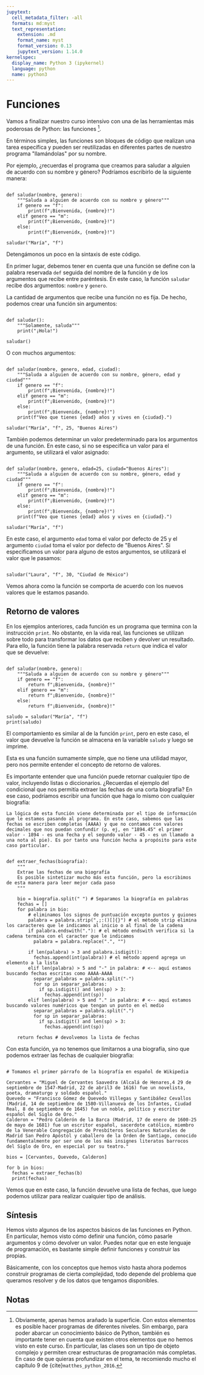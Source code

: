 ```yaml
---
jupytext:
  cell_metadata_filter: -all
  formats: md:myst
  text_representation:
    extension: .md
    format_name: myst
    format_version: 0.13
    jupytext_version: 1.14.0
kernelspec:
  display_name: Python 3 (ipykernel)
  language: python
  name: python3
---
```


# Funciones

Vamos a finalizar nuestro curso intensivo con una de las herramientas más poderosas de Python: las funciones [^clases].

En términos simples, las funciones son bloques de código que realizan una tarea específica y pueden ser reutilizadas en diferentes partes de nuestro programa "llamándolas" por su nombre.

Por ejemplo, ¿recuerdas el programa que creamos para saludar a alguien de acuerdo con su nombre y género? Podríamos escribirlo de la siguiente manera:

```{code-cell} ipython3

def saludar(nombre, genero):
    """Saluda a alguien de acuerdo con su nombre y género"""
    if genero == "f":
        print(f"¡Bienvenida, {nombre}!")
    elif genero == "m":
        print(f"¡Bienvenido, {nombre}!")
    else:
        print(f"¡Bienvenidx, {nombre}!")

saludar("María", "f")
```

Detengámonos un poco en la sintaxis de este código.

En primer lugar, debemos tener en cuenta que una función se define con la palabra reservada `def` seguida del nombre de la función y de los argumentos que recibe entre paréntesis. En este caso, la función `saludar` recibe dos argumentos: `nombre` y `genero`.

La cantidad de argumentos que recibe una función no es fija. De hecho, podemos crear una función sin argumentos:

```{code-cell} ipython3

def saludar():
    """Solamente, saluda"""
    print("¡Hola!")

saludar()
```

O con muchos argumentos:

```{code-cell} ipython3

def saludar(nombre, genero, edad, ciudad):
    """Saluda a alguien de acuerdo con su nombre, género, edad y ciudad"""
    if genero == "f":
        print(f"¡Bienvenida, {nombre}!")
    elif genero == "m":
        print(f"¡Bienvenido, {nombre}!")
    else:
        print(f"¡Bienvenidx, {nombre}!")
    print(f"Veo que tienes {edad} años y vives en {ciudad}.")

saludar("María", "f", 25, "Buenos Aires")
```

También podemos determinar un valor predeterminado para los argumentos de una función. En este caso, si no se especifica un valor para el argumento, se utilizará el valor asignado:

```{code-cell} ipython3

def saludar(nombre, genero, edad=25, ciudad="Buenos Aires"):
    """Saluda a alguien de acuerdo con su nombre, género, edad y ciudad"""
    if genero == "f":
        print(f"¡Bienvenida, {nombre}!")
    elif genero == "m":
        print(f"¡Bienvenido, {nombre}!")
    else:
        print(f"¡Bienvenidx, {nombre}!")
    print(f"Veo que tienes {edad} años y vives en {ciudad}.")

saludar("María", "f")
```

En este caso, el argumento `edad` toma el valor por defecto de 25 y el argumento `ciudad` toma el valor por defecto de "Buenos Aires". Si especificamos un valor para alguno de estos argumentos, se utilizará el valor que le pasamos:

```{code-cell} ipython3

saludar("Laura", "f", 30, "Ciudad de México")
```

Vemos ahora como la función se comporta de acuerdo con los nuevos valores que le estamos pasando.

## Retorno de valores

En los ejemplos anteriores, cada función es un programa que termina con la instrucción `print`. No obstante, en la vida real, las funciones se utilizan sobre todo para transformar los datos que reciben y devolver un resultado. Para ello, la función tiene la palabra reservada `return` que indica el valor que se devuelve:

```{code-cell} ipython3

def saludar(nombre, genero):
    """Saluda a alguien de acuerdo con su nombre y género"""
    if genero == "f":
        return f"¡Bienvenida, {nombre}!"
    elif genero == "m":
        return f"¡Bienvenido, {nombre}!"
    else:
        return f"¡Bienvenidx, {nombre}!"

saludo = saludar("María", "f")
print(saludo)
```

El comportamiento es similar al de la función `print`, pero en este caso, el valor que devuelve la función se almacena en la variable `saludo` y luego se imprime.

Esta es una función sumamente simple, que no tiene una utilidad mayor, pero nos permite entender el concepto de retorno de valores.

Es importante entender que una función puede retornar cualquier tipo de valor, incluyendo listas o diccionarios. ¿Recuerdas el ejemplo del condicional que nos permitía extraer las fechas de una corta biografía? En ese caso, podríamos escribir una función que haga lo mismo con cualquier biografía:

```{note}
La lógica de esta función viene determinada por el tipo de información que le estamos pasando al programa. En este caso, sabemos que las fechas se escriben completas (AAAA) y que no contamos con valores decimales que nos puedan confundir (p. ej, en "1894.45" el primer valor - 1894 - es una fecha y el segundo valor - 45 - es un llamado a una nota al pie). Es por tanto una función hecha a propósito para este caso particular.
```

```{code-cell} ipython3

def extraer_fechas(biografia):
    """
    Extrae las fechas de una biografía
    Es posible sintetizar mucho más esta función, pero la escribimos de esta manera para leer mejor cada paso
    """

    bio = biografia.split(" ") # Separamos la biografía en palabras
    fechas = []
    for palabra in bio:
        # eliminamos los signos de puntuación excepto puntos y guiones
        palabra = palabra.strip(",;:()[]{}") # el método strip elimina los caracteres que le indicamos al inicio o al final de la cadena
        if palabra.endswith("."): # el método endswith verifica si la cadena termina con el caracter que le indicamos
          palabra = palabra.replace(".", "")

        if len(palabra) > 3 and palabra.isdigit():
          fechas.append(int(palabra)) # el método append agrega un elemento a la lista
        elif len(palabra) > 5 and "-" in palabra: # <-- aquí estamos buscando fechas escritas como AAAA-AAAA
          separar_palabras = palabra.split("-")
          for sp in separar_palabras:
            if sp.isdigit() and len(sp) > 3:
              fechas.append(int(sp))
        elif len(palabra) > 5 and "." in palabra: # <-- aquí estamos buscando valores numéricos que tengan un punto en el medio
          separar_palabras = palabra.split(".")
          for sp in separar_palabras:
            if sp.isdigit() and len(sp) > 3:
              fechas.append(int(sp))
    
    return fechas # devolvemos la lista de fechas
```

Con esta función, ya no tenemos que limitarnos a una biografía, sino que podemos extraer las fechas de cualquier biografía:

```{code-cell} ipython3

# Tomamos el primer párrafo de la biografía en español de Wikipedia

Cervantes = "Miguel de Cervantes Saavedra (Alcalá de Henares,4​ 29 de septiembre de 1547-Madrid, 22 de abril3​ de 1616) fue un novelista, poeta, dramaturgo y soldado español."
Quevedo = "Francisco Gómez de Quevedo Villegas y Santibáñez Cevallos (Madrid, 14 de septiembre de 1580-Villanueva de los Infantes, Ciudad Real, 8 de septiembre de 1645) fue un noble, político y escritor español del Siglo de Oro."
Calderon = "Pedro Calderón de la Barca (Madrid, 17 de enero de 1600-25 de mayo de 1681) fue un escritor español, sacerdote católico, miembro de la Venerable Congregación de Presbíteros Seculares Naturales de Madrid San Pedro Apóstol y caballero de la Orden de Santiago, conocido fundamentalmente por ser uno de los más insignes literatos barrocos del Siglo de Oro, en especial por su teatro."

bios = [Cervantes, Quevedo, Calderon]

for b in bios:
  fechas = extraer_fechas(b)
  print(fechas)

```

Vemos que en este caso, la función devuelve una lista de fechas, que luego podemos utilizar para realizar cualquier tipo de análisis.

## Síntesis

Hemos visto algunos de los aspectos básicos de las funciones en Python. En particular, hemos visto cómo definir una función, cómo pasarle argumentos y cómo devolver un valor. Puedes notar que en este lenguaje de programación, es bastante simple definir funciones y construir las propias.

Básicamente, con los conceptos que hemos visto hasta ahora podemos construir programas de cierta complejidad, todo depende del problema que queramos resolver y de los datos que tengamos disponibles.

## Notas

[^clases]: Obviamente, apenas hemos arañado la superficie. Con estos elementos es posible hacer programas de diferentes niveles. Sin embargo, para poder abarcar un conocimiento básico de Python, también es importante tener en cuenta que existen otros elementos que no hemos visto en este curso. En particular, las clases son un tipo de objeto complejo y permiten crear estructuras de programación más completas. En caso de que quieras profundizar en el tema, te recomiendo mucho el capítulo 9 de {cite}`matthes_python_2016`.
